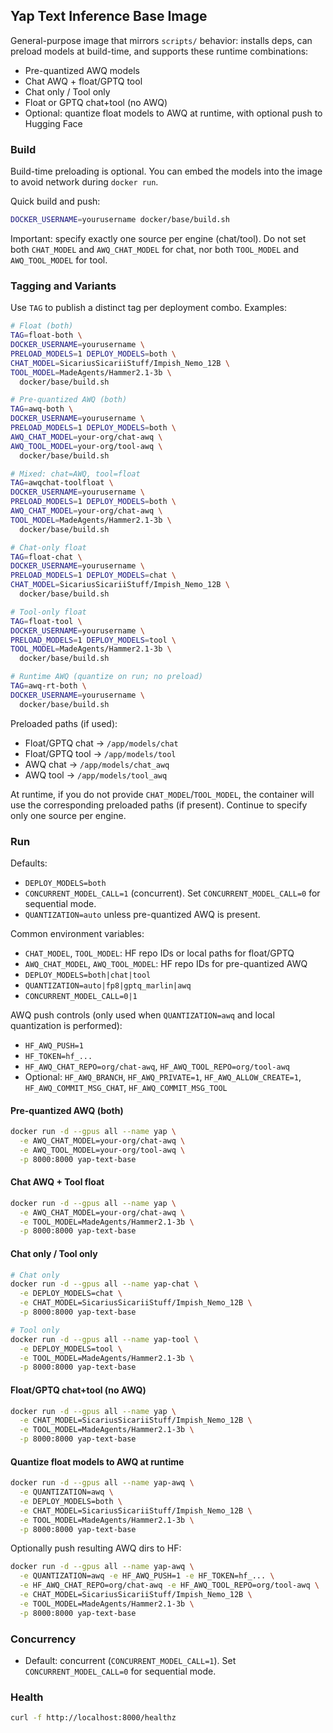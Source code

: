 ## Yap Text Inference Base Image

General-purpose image that mirrors `scripts/` behavior: installs deps, can preload models at build-time, and supports these runtime combinations:

- Pre-quantized AWQ models
- Chat AWQ + float/GPTQ tool
- Chat only / Tool only
- Float or GPTQ chat+tool (no AWQ)
- Optional: quantize float models to AWQ at runtime, with optional push to Hugging Face

### Build

Build-time preloading is optional. You can embed the models into the image to avoid network during `docker run`.

Quick build and push:

```bash
DOCKER_USERNAME=yourusername docker/base/build.sh
```

Important: specify exactly one source per engine (chat/tool). Do not set both `CHAT_MODEL` and `AWQ_CHAT_MODEL` for chat, nor both `TOOL_MODEL` and `AWQ_TOOL_MODEL` for tool.

### Tagging and Variants

Use `TAG` to publish a distinct tag per deployment combo. Examples:

```bash
# Float (both)
TAG=float-both \
DOCKER_USERNAME=yourusername \
PRELOAD_MODELS=1 DEPLOY_MODELS=both \
CHAT_MODEL=SicariusSicariiStuff/Impish_Nemo_12B \
TOOL_MODEL=MadeAgents/Hammer2.1-3b \
  docker/base/build.sh

# Pre-quantized AWQ (both)
TAG=awq-both \
DOCKER_USERNAME=yourusername \
PRELOAD_MODELS=1 DEPLOY_MODELS=both \
AWQ_CHAT_MODEL=your-org/chat-awq \
AWQ_TOOL_MODEL=your-org/tool-awq \
  docker/base/build.sh

# Mixed: chat=AWQ, tool=float
TAG=awqchat-toolfloat \
DOCKER_USERNAME=yourusername \
PRELOAD_MODELS=1 DEPLOY_MODELS=both \
AWQ_CHAT_MODEL=your-org/chat-awq \
TOOL_MODEL=MadeAgents/Hammer2.1-3b \
  docker/base/build.sh

# Chat-only float
TAG=float-chat \
DOCKER_USERNAME=yourusername \
PRELOAD_MODELS=1 DEPLOY_MODELS=chat \
CHAT_MODEL=SicariusSicariiStuff/Impish_Nemo_12B \
  docker/base/build.sh

# Tool-only float
TAG=float-tool \
DOCKER_USERNAME=yourusername \
PRELOAD_MODELS=1 DEPLOY_MODELS=tool \
TOOL_MODEL=MadeAgents/Hammer2.1-3b \
  docker/base/build.sh

# Runtime AWQ (quantize on run; no preload)
TAG=awq-rt-both \
DOCKER_USERNAME=yourusername \
  docker/base/build.sh
```

Preloaded paths (if used):

- Float/GPTQ chat -> `/app/models/chat`
- Float/GPTQ tool -> `/app/models/tool`
- AWQ chat -> `/app/models/chat_awq`
- AWQ tool -> `/app/models/tool_awq`

At runtime, if you do not provide `CHAT_MODEL`/`TOOL_MODEL`, the container will use the corresponding preloaded paths (if present). Continue to specify only one source per engine.

### Run

Defaults:

- `DEPLOY_MODELS=both`
- `CONCURRENT_MODEL_CALL=1` (concurrent). Set `CONCURRENT_MODEL_CALL=0` for sequential mode.
- `QUANTIZATION=auto` unless pre-quantized AWQ is present.

Common environment variables:

- `CHAT_MODEL`, `TOOL_MODEL`: HF repo IDs or local paths for float/GPTQ
- `AWQ_CHAT_MODEL`, `AWQ_TOOL_MODEL`: HF repo IDs for pre-quantized AWQ
- `DEPLOY_MODELS=both|chat|tool`
- `QUANTIZATION=auto|fp8|gptq_marlin|awq`
- `CONCURRENT_MODEL_CALL=0|1`

AWQ push controls (only used when `QUANTIZATION=awq` and local quantization is performed):

- `HF_AWQ_PUSH=1`
- `HF_TOKEN=hf_...`
- `HF_AWQ_CHAT_REPO=org/chat-awq`, `HF_AWQ_TOOL_REPO=org/tool-awq`
- Optional: `HF_AWQ_BRANCH`, `HF_AWQ_PRIVATE=1`, `HF_AWQ_ALLOW_CREATE=1`, `HF_AWQ_COMMIT_MSG_CHAT`, `HF_AWQ_COMMIT_MSG_TOOL`

#### Pre-quantized AWQ (both)

```bash
docker run -d --gpus all --name yap \
  -e AWQ_CHAT_MODEL=your-org/chat-awq \
  -e AWQ_TOOL_MODEL=your-org/tool-awq \
  -p 8000:8000 yap-text-base
```

#### Chat AWQ + Tool float

```bash
docker run -d --gpus all --name yap \
  -e AWQ_CHAT_MODEL=your-org/chat-awq \
  -e TOOL_MODEL=MadeAgents/Hammer2.1-3b \
  -p 8000:8000 yap-text-base
```

#### Chat only / Tool only

```bash
# Chat only
docker run -d --gpus all --name yap-chat \
  -e DEPLOY_MODELS=chat \
  -e CHAT_MODEL=SicariusSicariiStuff/Impish_Nemo_12B \
  -p 8000:8000 yap-text-base

# Tool only
docker run -d --gpus all --name yap-tool \
  -e DEPLOY_MODELS=tool \
  -e TOOL_MODEL=MadeAgents/Hammer2.1-3b \
  -p 8000:8000 yap-text-base
```

#### Float/GPTQ chat+tool (no AWQ)

```bash
docker run -d --gpus all --name yap \
  -e CHAT_MODEL=SicariusSicariiStuff/Impish_Nemo_12B \
  -e TOOL_MODEL=MadeAgents/Hammer2.1-3b \
  -p 8000:8000 yap-text-base
```

#### Quantize float models to AWQ at runtime

```bash
docker run -d --gpus all --name yap-awq \
  -e QUANTIZATION=awq \
  -e DEPLOY_MODELS=both \
  -e CHAT_MODEL=SicariusSicariiStuff/Impish_Nemo_12B \
  -e TOOL_MODEL=MadeAgents/Hammer2.1-3b \
  -p 8000:8000 yap-text-base
```

Optionally push resulting AWQ dirs to HF:

```bash
docker run -d --gpus all --name yap-awq \
  -e QUANTIZATION=awq -e HF_AWQ_PUSH=1 -e HF_TOKEN=hf_... \
  -e HF_AWQ_CHAT_REPO=org/chat-awq -e HF_AWQ_TOOL_REPO=org/tool-awq \
  -e CHAT_MODEL=SicariusSicariiStuff/Impish_Nemo_12B \
  -e TOOL_MODEL=MadeAgents/Hammer2.1-3b \
  -p 8000:8000 yap-text-base
```

### Concurrency

- Default: concurrent (`CONCURRENT_MODEL_CALL=1`). Set `CONCURRENT_MODEL_CALL=0` for sequential mode.

### Health

```bash
curl -f http://localhost:8000/healthz
```



